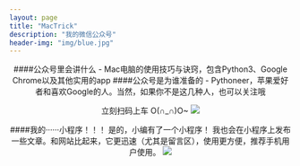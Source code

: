 ```yaml
---
layout: page
title: "MacTrick"
description: "我的微信公众号"
header-img: "img/blue.jpg"
---
```


<center>
####公众号里会讲什么
- Mac电脑的使用技巧与诀窍，包含Python3、Google Chrome以及其他实用的app
####公众号是为谁准备的
- Pythoneer，苹果爱好者和喜欢Google的人。当然，如果你不是这几种人，也可以关注哦

立刻扫码上车 O(∩_∩)O~
<img src="http://nzr2ybsda.qnssl.com/images/74643/FsZh31fBsb1sgfy-wPT-4z14BCSy.jpg?imageMogr2/strip/thumbnail/!200x200r/gravity/Center/crop/200x200/interlace/1/format/jpeg">

####我的······小程序！！！
是的，小编有了一个小程序！
我也会在小程序上发布一些文章。和网站比起来，它更迅速（尤其是留言区），使用更方便，推荐手机用户使用。
<img src = "https://ws1.sinaimg.cn/large/a15b4afegy1fo58tl6rofj20e80e8748.jpg">
</center>